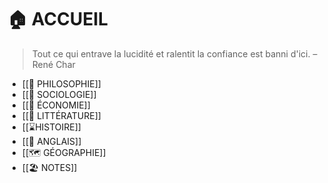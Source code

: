
# 🏠 ACCUEIL

> Tout ce qui entrave la lucidité et ralentit la confiance est banni d'ici. 
> – René Char 

-  [[💭 PHILOSOPHIE]]
- [[🌆 SOCIOLOGIE]]
- [[🏦 ÉCONOMIE]]
- [[📖 LITTÉRATURE]]
- [[⌛HISTOIRE]]
- [[💂 ANGLAIS]]
- [[🗺️ GÉOGRAPHIE]] 
- [[🏖️ NOTES]] 








